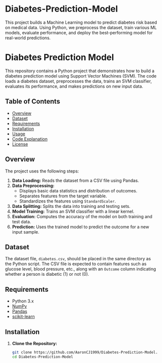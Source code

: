 # Diabetes-Prediction-Model
This project builds a Machine Learning model to predict diabetes risk based on medical data. Using Python, we preprocess the dataset, train various ML models, evaluate performance, and deploy the best-performing model for real-world predictions.

# Diabetes Prediction Model

This repository contains a Python project that demonstrates how to build a diabetes prediction model using Support Vector Machines (SVM). The code loads a diabetes dataset, preprocesses the data, trains an SVM classifier, evaluates its performance, and makes predictions on new input data.

## Table of Contents

- [Overview](#overview)
- [Dataset](#dataset)
- [Requirements](#requirements)
- [Installation](#installation)
- [Usage](#usage)
- [Code Explanation](#code-explanation)
- [License](#license)

## Overview

The project uses the following steps:
1. **Data Loading:** Reads the dataset from a CSV file using Pandas.
2. **Data Preprocessing:** 
   - Displays basic data statistics and distribution of outcomes.
   - Separates features from the target variable.
   - Standardizes the features using `StandardScaler`.
3. **Data Splitting:** Splits the data into training and testing sets.
4. **Model Training:** Trains an SVM classifier with a linear kernel.
5. **Evaluation:** Computes the accuracy of the model on both training and test data.
6. **Prediction:** Uses the trained model to predict the outcome for a new input sample.

## Dataset

The dataset file, `diabetes.csv`, should be placed in the same directory as the Python script. The CSV file is expected to contain features such as glucose level, blood pressure, etc., along with an `Outcome` column indicating whether a person is diabetic (1) or not (0).

## Requirements

- Python 3.x
- [NumPy](https://numpy.org/)
- [Pandas](https://pandas.pydata.org/)
- [scikit-learn](https://scikit-learn.org/)

## Installation

1. **Clone the Repository:**

   ```bash
   git clone https://github.com/AaronCJ1999/Diabetes-Prediction-Model.git
   cd Diabetes-Prediction-Model
